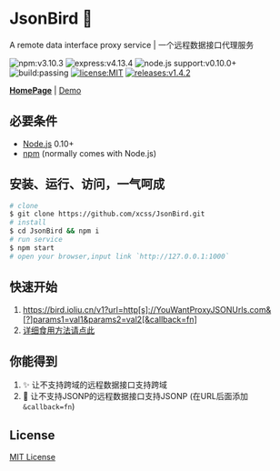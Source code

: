# JsonBird :hatching_chick:
A remote data interface proxy service | 一个远程数据接口代理服务


![npm:v3.10.3](https://img.shields.io/badge/npm-v3.10.3-blue.svg)
![express:v4.13.4](https://img.shields.io/badge/express-v4.13.4-blue.svg)
![node.js support:v0.10.0+](https://img.shields.io/badge/node.js%20supports-v0.10.0+-green.svg)
![build:passing](https://img.shields.io/badge/build-passing-green.svg)
[![license:MIT](https://img.shields.io/badge/license-MIT-blue.svg)](/License)
[![releases:v1.4.2](https://img.shields.io/badge/releases-v1.4.2-blue.svg)](https://github.com/xCss/JsonBird/releases)

**[HomePage](https://bird.ioliu.cn)** | [Demo](https://jsfiddle.net/LNing/duL5Lby7/)

## 必要条件
- [Node.js](https://nodejs.org) 0.10+
- [npm](https://www.npmjs.com/) (normally comes with Node.js)
 
## 安装、运行、访问，一气呵成
``` bash
# clone
$ git clone https://github.com/xcss/JsonBird.git
# install
$ cd JsonBird && npm i
# run service
$ npm start
# open your browser,input link `http://127.0.0.1:1000`
```

## 快速开始
 1. https://bird.ioliu.cn/v1?url=http[s]://YouWantProxyJSONUrls.com&[?]params1=val1&params2=val2[&callback=fn]
 2. [详细食用方法请点此](https://github.com/xCss/JsonBird/wiki)

## 你能得到
1. :sparkles: 让不支持跨域的远程数据接口支持跨域
2. :muscle: 让不支持JSONP的远程数据接口支持JSONP (在URL后面添加`&callback=fn`)


## License

[MIT License](/License)
